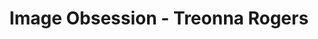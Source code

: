 ---
title: "Image Obsession - Treonna Rogers"
url: /spartanburg/image-obsession-treonna-rogers/
shop: Kosmetik
---